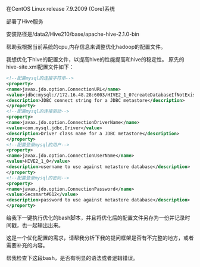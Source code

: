 在CentOS Linux release 7.9.2009 (Core)系统 

部署了Hive服务

安装路径是/data2/Hive210/base/apache-hive-2.1.0-bin

帮助我根据当前系统的cpu,内存信息来调整优化hadoop的配置文件。

我想优化下hive的配置文件，以提高hive的性能提高和hive的稳定性。
原先的hive-site.xml配置文件如下：
```xml
<!--配置mysql的连接字符串-->
<property>
<name>javax.jdo.option.ConnectionURL</name>
<value>jdbc:mysql://172.16.48.28:6003/HIVE2_1_0?createDatabaseIfNotExist=true</value>
<description>JDBC connect string for a JDBC metastore</description>
</property>
<!--配置mysql的连接驱动-->
<property>
<name>javax.jdo.option.ConnectionDriverName</name>
<value>com.mysql.jdbc.Driver</value>
<description>Driver class name for a JDBC metastore</description>
</property>
<!--配置登录mysql的用户-->
<property>
<name>javax.jdo.option.ConnectionUserName</name>
<value>HIVE2_1_0</value>
<description>username to use against metastore database</description>
</property>
<!--配置登录mysql的密码-->
<property>
<name>javax.jdo.option.ConnectionPassword</name>
<value>Secsmart#612</value>
<description>password to use against metastore database</description>
</property>
```
给我下一键执行优化的bash脚本，并且将优化后的配置文件另存为一份并记录时间戳，也一起输出出来。

这是一个优化配置的需求，请帮我分析下我的提问框架是否有不完整的地方，或者需要补充的内容。

帮我检查下这段bash，是否有明显的语法或者逻辑错误。